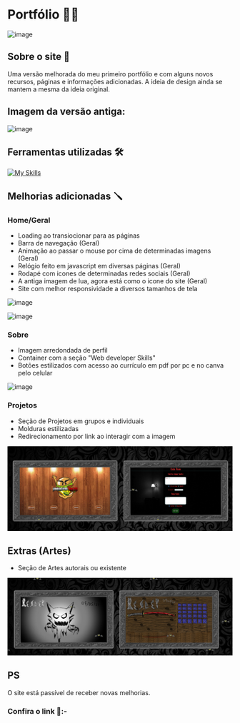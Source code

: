 # Portfólio 🧑‍💻
![image](https://github.com/LinkAmorim/Portfolio/blob/master/Imagens%20para%20o%20Readme/Print%20(Portf%C3%B3lio%20atual).png?raw=true)
## **Sobre o site 📝**
Uma versão melhorada do meu primeiro portfólio e com alguns novos recursos, páginas e informações adicionadas.
 A ideia de design ainda se mantem a mesma da ideia original.
## **Imagem da versão antiga**:
![image](https://github.com/LinkAmorim/Portfolio/blob/master/Imagens%20para%20o%20Readme/Print%20(Portf%C3%B3lio%20antigo).png?raw=true)
## **Ferramentas utilizadas 🛠️**
 [![My Skills](https://skillicons.dev/icons?i=html,css,javascript,github,bootstrap)](https://skillicons.dev)
## **Melhorias adicionadas 🪛**
### **Home/Geral**
* Loading ao transiocionar para as páginas
* Barra de navegação (Geral)
* Animação ao passar o mouse por cima de determinadas imagens (Geral)
* Relógio feito em javascript em diversas páginas (Geral)
* Rodapé com icones de determinadas redes sociais (Geral)
* A antiga imagem de lua, agora está como o icone do site (Geral)
* Site com melhor responsividade a diversos tamanhos de tela

![image](https://github.com/LinkAmorim/Portfolio/blob/master/Imagens%20para%20o%20Readme/Print%20(Portf%C3%B3lio%20cll).png?raw=true)

![image](https://github.com/LinkAmorim/Portfolio/blob/master/Imagens%20para%20o%20Readme/Print%20(Portf%C3%B3lio%20cll%20Loading).png?raw=true)
### **Sobre**
* Imagem arredondada de perfil
* Container com a seção "Web developer Skills"
* Botões estilizados com acesso ao currículo em pdf por pc e no canva pelo celular

![image](https://github.com/LinkAmorim/Portfolio/blob/master/Imagens%20para%20o%20Readme/Bot%C3%B5es%20estilizados.png?raw=true)
### **Projetos**
* Seção de Projetos em grupos e individuais
* Molduras estilizadas
* Redirecionamento por link ao interagir com a imagem

![image](https://github.com/LinkAmorim/Portfolio/blob/master/Imagens%20para%20o%20Readme/Moldura%20estilizada.png?raw=true)
## **Extras (Artes)**
* Seção de Artes autorais ou existente

![image](https://github.com/LinkAmorim/Portfolio/blob/master/Imagens%20para%20o%20Readme/Moldura%20estilizada%20(artes).png?raw=true)

## **PS**
O site está passível de receber novas melhorias.

### **Confira o link 🔗**:-
